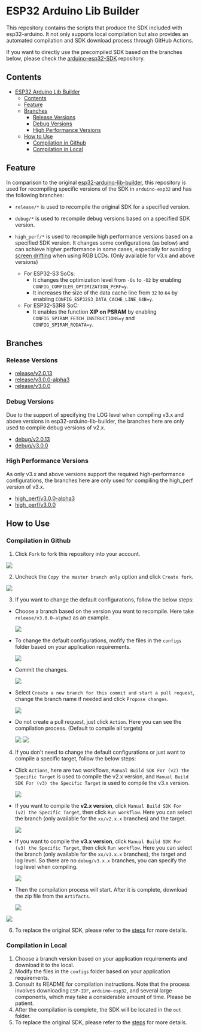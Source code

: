 # ESP32 Arduino Lib Builder

This repository contains the scripts that produce the SDK included with esp32-arduino. It not only supports local compilation but also provides an automated compilation and SDK download process through GitHub Actions.

If you want to directly use the precompiled SDK based on the branches below, please check the [arduino-esp32-SDK](https://github.com/esp-arduino-libs/arduino-esp32-sdk) repository.

## Contents

- [ESP32 Arduino Lib Builder](#esp32-arduino-lib-builder)
  - [Contents](#contents)
  - [Feature](#feature)
  - [Branches](#branches)
    - [Release Versions](#release-versions)
    - [Debug Versions](#debug-versions)
    - [High Performance Versions](#high-performance-versions)
  - [How to Use](#how-to-use)
    - [Compilation in Github](#compilation-in-github)
    - [Compilation in Local](#compilation-in-local)

## Feature

In comparison to the original [esp32-arduino-lib-builder](https://github.com/espressif/esp32-arduino-lib-builder), this repository is used for recompiling specific versions of the SDK in `arduino-esp32` and has the following branches:

* `release/*` is used to recompile the original SDK for a specified version.
* `debug/*` is used to recompile debug versions based on a specified SDK version.
* `high_perf/*` is used to recompile high performance versions based on a specified SDK version. It changes some configurations (as below) and can achieve higher performance in some cases, especially for avoiding [screen drifting](https://docs.espressif.com/projects/esp-faq/en/latest/software-framework/peripherals/lcd.html#why-do-i-get-drift-overall-drift-of-the-display-when-esp32-s3-is-driving-an-rgb-lcd-screen) when using RGB LCDs. (Only available for v3.x and above versions)

  * For ESP32-S3 SoCs:
    * It changes the optimization level from `-Os` to `-O2` by enabling `CONFIG_COMPILER_OPTIMIZATION_PERF=y`.
    * It increases the size of the data cache line from `32` to `64` by enabling `CONFIG_ESP32S3_DATA_CACHE_LINE_64B=y`.
  * For ESP32-S3R8 SoC:
    * It enables the function **XIP on PSRAM** by enabling `CONFIG_SPIRAM_FETCH_INSTRUCTIONS=y` and `CONFIG_SPIRAM_RODATA=y`.

## Branches

### Release Versions

* [release/v2.0.13](https://github.com/esp-arduino-libs/esp32-arduino-lib-builder/tree/release/v2.0.13)
* [release/v3.0.0-alpha3](https://github.com/esp-arduino-libs/esp32-arduino-lib-builder/tree/release/v3.0.0-alpha3)
* [release/v3.0.0](https://github.com/esp-arduino-libs/esp32-arduino-lib-builder/tree/release/v3.0.0)

### Debug Versions

Due to the support of specifying the LOG level when compiling v3.x and above versions in esp32-arduino-lib-builder, the branches here are only used to compile debug versions of v2.x.

* [debug/v2.0.13](https://github.com/esp-arduino-libs/esp32-arduino-lib-builder/tree/debug/v2.0.13)
* [debug/v3.0.0](https://github.com/esp-arduino-libs/esp32-arduino-lib-builder/tree/debug/v3.0.0)

### High Performance Versions

As only v3.x and above versions support the required high-performance configurations, the branches here are only used for compiling the high_perf version of v3.x.

* [high_perf/v3.0.0-alpha3](https://github.com/esp-arduino-libs/esp32-arduino-lib-builder/tree/high_perf/v3.0.0-alpha3)
* [high_perf/v3.0.0](https://github.com/esp-arduino-libs/esp32-arduino-lib-builder/tree/high_perf/v3.0.0)

## How to Use

### Compilation in Github

1. Click `Fork` to fork this repository into your account.

  <img src="docs/_static/auto_step_0-1.png">

2. Uncheck the `Copy the master branch only` option and click `Create fork`.

  <img src="docs/_static/auto_step_0-2.png">

3. If you want to change the default configurations, follow the below steps:

  * Choose a branch based on the version you want to recompile. Here take `release/v3.0.0-alpha3` as an example.

    <img src="docs/_static/auto_step_1.png">

  * To change the default configurations, mofify the files in the `configs` folder based on your application requirements.

    <img src="docs/_static/auto_step_2.png">

  * Commit the changes.

    <img src="docs/_static/auto_step_3.png">

  * Select `Create a new branch for this commit and start a pull request`, change the branch name if needed and click `Propose changes`.

    <img src="docs/_static/auto_step_4.png">

  * Do not create a pull request, just click `Action`. Here you can see the compilation process. (Default to compile all targets)

    <img src="docs/_static/auto_step_5.png">

    <img src="docs/_static/auto_step_6.png">

4. If you don't need to change the default configurations or just want to compile a specific target, follow the below steps:

  * Click `Actions`, here are two workflows, `Manual Build SDK For (v2) the Specific Target` is used to compile the v2.x version, and `Manual Build SDK For (v3) the Specific Target` is used to compile the v3.x version.

    <img src="docs/_static/manual_step_0_0.png">

  * If you want to compile the **v2.x version**, click `Manual Build SDK For (v2) the Specific Target`, then click `Run workflow`. Here you can select the branch (only available for the `xx/v2.x.x` branches) and the target.

    <img src="docs/_static/manual_step_0_1.png">

  * If you want to compile the **v3.x version**, click `Manual Build SDK For (v3) the Specific Target`, then click `Run workflow`. Here you can select the branch (only available for the `xx/v3.x.x` branches), the target and log level. So there are no `debug/v3.x.x` branches, you can specify the log level when compiling.

    <img src="docs/_static/manual_step_0_2.png">

  * Then the compilation process will start. After it is complete, download the zip file from the `Artifacts`.

    <img src="docs/_static/manual_step_3.png">

  <img src="docs/_static/auto_step_7.png">

6. To replace the original SDK, please refer to the [steps](https://github.com/esp-arduino-libs/arduino-esp32-sdk#how-to-use) for more details.

### Compilation in Local

1. Choose a branch version based on your application requirements and download it to the local.
2. Modify the files in the `configs` folder based on your application requirements.
3. Consult its README for compilation instructions. Note that the process involves downloading `ESP-IDF`, `arduino-esp32`, and several large components, which may take a considerable amount of time. Please be patient.
6. After the compilation is complete, the SDK will be located in the `out` folder.
7. To replace the original SDK, please refer to the [steps](https://github.com/esp-arduino-libs/arduino-esp32-sdk#how-to-use) for more details.
